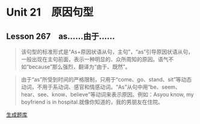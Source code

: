 ﻿ # Unit 21　原因句型
 ## Lesson 267　as……由于……
 
> 该句型的标准形式是“As+原因状语从句，主句”，“as”引导原因状语从句，一般出现在主句前面，表示一种明显的、众所周知的原因。语气不如“because”那么强烈，翻译为“由于、既然”。

> 由于“as”所受到时间的严格限制，只用于“come、go、stand、sit”等动态动词，不用于系动词、感官和情感动词。“As”从句中用“be、seem、hear、see、know、believe”等动词来表示原因。例如：Asyou know, my boyfriend is in hospital.就像你知道的，我的男朋友在住院。


 [生成题库](./question/f267.json)